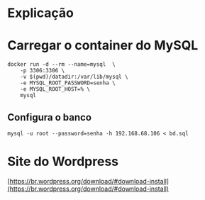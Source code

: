 # Explicação

# Carregar o container do MySQL

```
docker run -d --rm --name=mysql  \
    -p 3306:3306 \
    -v $(pwd)/datadir:/var/lib/mysql \
    -e MYSQL_ROOT_PASSWORD=senha \
    -e MYSQL_ROOT_HOST=% \
    mysql
```

## Configura o banco

```
mysql -u root --password=senha -h 192.168.68.106 < bd.sql
```

# Site do Wordpress
[https://br.wordpress.org/download/#download-install](https://br.wordpress.org/download/#download-install)
